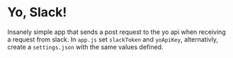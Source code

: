 Yo, Slack!
=========

Insanely simple app that sends a post request to the yo api when receiving a
request from slack. In ```app.js``` set ```slackToken``` and ```yoApiKey```,
alternativly, create a ```settings.json``` with the same values defined.
